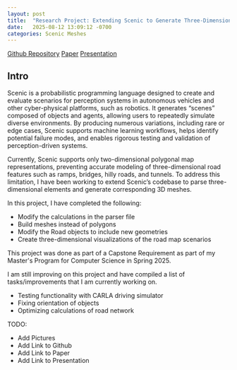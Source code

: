 ```yaml
---
layout: post
title:  "Research Project: Extending Scenic to Generate Three-Dimensional Meshes of Road Networks"
date:   2025-08-12 13:09:12 -0700
categories: Scenic Meshes
---
```


[Github Repository][github-repo]
[Paper][paper]
[Presentation][presentation]


## Intro

Scenic is a probabilistic programming language designed to create and evaluate scenarios for perception systems in autonomous vehicles and other cyber-physical platforms, such as robotics. It generates “scenes” composed of objects and agents, allowing users to repeatedly simulate diverse environments. By producing numerous variations, including rare or edge cases, Scenic supports machine learning workflows, helps identify potential failure modes, and enables rigorous testing and validation of perception-driven systems.

Currently, Scenic supports only two-dimensional polygonal map representations, preventing accurate modeling of three-dimensional road features such as ramps, bridges, hilly roads, and tunnels. To address this limitation, I have been working to extend Scenic’s codebase to parse three-dimensional elements and generate corresponding 3D meshes.

In this project, I have completed the following:
- Modify the calculations in the parser file
- Build meshes instead of polygons
- Modify the Road objects to include new geometries
- Create three-dimensional visualizations of the road map scenarios

This project was done as part of a Capstone Requirement as part of my Master's Program for Computer Science in Spring 2025. 

I am still improving on this project and have compiled a list of tasks/improvements that I am currently working on.
- Testing functionality with CARLA driving simulator
- Fixing orientation of objects
- Optimizing calculations of road network


TODO:
- Add Pictures
- Add Link to Github
- Add Link to Paper
- Add Link to Presentation

[github-repo]: https://github.com/BerkeleyLearnVerify/Scenic/tree/3d-driving
[paper]: /docs/assets/Capstone/CSE_Capstone_Paper.pdf
[presentation]: /docs/assets/Capstone/Capstone%20Project%20Presentation%20Final.pptxZone.Identifier